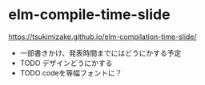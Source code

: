# elm-compile-time-slide
https://tsukimizake.github.io/elm-compilation-time-slide/

- 一部書きかけ、発表時間までにはどうにかする予定
- TODO デザインどうにかする
- TODO codeを等幅フォントに？

